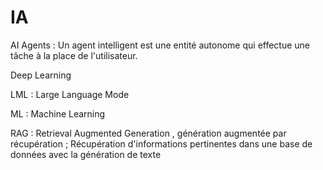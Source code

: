 # IA

 AI Agents        :  Un agent intelligent est une entité autonome qui effectue une tâche à la place de l'utilisateur.
 
 Deep Learning
 
 LML              :  Large Language Mode

  ML              :  Machine Learning

  RAG             :  Retrieval Augmented Generation ,  génération augmentée par récupération ; Récupération d'informations pertinentes dans une base de données avec la génération de texte

  

 
